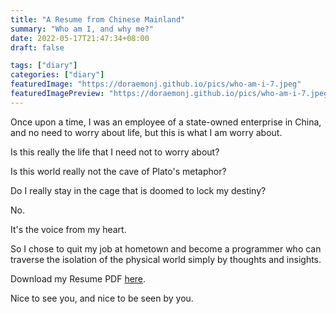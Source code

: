 ```yaml
---
title: "A Resume from Chinese Mainland"
summary: "Who am I, and why me?"
date: 2022-05-17T21:47:34+08:00
draft: false

tags: ["diary"]
categories: ["diary"]
featuredImage: "https://doraemonj.github.io/pics/who-am-i-7.jpeg"
featuredImagePreview: "https://doraemonj.github.io/pics/who-am-i-7.jpeg"
---
```


Once upon a time, I was an employee of a state-owned enterprise in China, and no need to worry about life, but this is what I am worry about.

Is this really the life that I need not to worry about?

Is this world really not the cave of Plato's metaphor?

Do I really stay in the cage that is doomed to lock my destiny?

No.

It's the voice from my heart.

So I chose to quit my job at hometown and become a programmer who can traverse the isolation of the physical world simply by thoughts and insights.

Download my Resume PDF [here](https://doraemonj.github.io/docs/Resume_latest.pdf).

Nice to see you, and nice to be seen by you.



